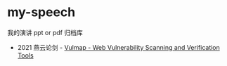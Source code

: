 # my-speech
我的演讲 ppt or pdf 归档库

* 2021 燕云论剑 - [Vulmap - Web Vulnerability Scanning and Verification Tools](https://github.com/zhzyker/my-speech/blob/main/2021%20Vulmap%20-%20Web%20Vulnerability%20Scanning%20and%20Verification%20Tools%20by%20zhzyker.pdf)
